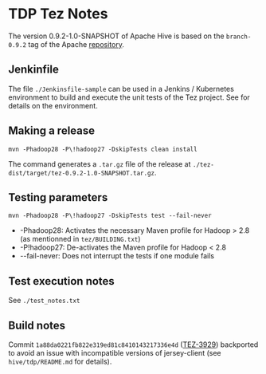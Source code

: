 # TDP Tez Notes

The version 0.9.2-1.0-SNAPSHOT of Apache Hive is based on the `branch-0.9.2` tag of the Apache [repository](https://github.com/apache/tez/tree/branch-0.9.2).

## Jenkinfile

The file `./Jenkinsfile-sample` can be used in a Jenkins / Kubernetes environment to build and execute the unit tests of the Tez project. See []() for details on the environment.

## Making a release

```
mvn -Phadoop28 -P\!hadoop27 -DskipTests clean install
```

The command generates a `.tar.gz` file of the release at `./tez-dist/target/tez-0.9.2-1.0-SNAPSHOT.tar.gz`.

## Testing parameters

```
mvn -Phadoop28 -P\!hadoop27 -DskipTests test --fail-never
```

- -Phadoop28: Activates the necessary Maven profile for Hadoop > 2.8 (as mentionned in `tez/BUILDING.txt`)
- -P\!hadoop27: De-activates the Maven profile for Hadoop < 2.8
- --fail-never: Does not interrupt the tests if one module fails

## Test execution notes

See `./test_notes.txt`

## Build notes

Commit `1a88da0221fb822e319ed81c8410143217336e4d` ([TEZ-3929](https://issues.apache.org/jira/browse/TEZ-3929)) backported to avoid an issue with incompatible versions of jersey-client (see `hive/tdp/README.md` for details).
